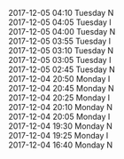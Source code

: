 2017-12-05 04:10 Tuesday  N  
2017-12-05 04:05 Tuesday  I  
2017-12-05 04:00 Tuesday  N  
2017-12-05 03:55 Tuesday  I  
2017-12-05 03:10 Tuesday  N  
2017-12-05 03:05 Tuesday  I  
2017-12-05 02:45 Tuesday  N  
2017-12-04 20:50 Monday  I  
2017-12-04 20:45 Monday  N  
2017-12-04 20:25 Monday  I  
2017-12-04 20:10 Monday  N  
2017-12-04 20:05 Monday  I  
2017-12-04 19:30 Monday  N  
2017-12-04 19:25 Monday  I  
2017-12-04 16:40 Monday  N  
